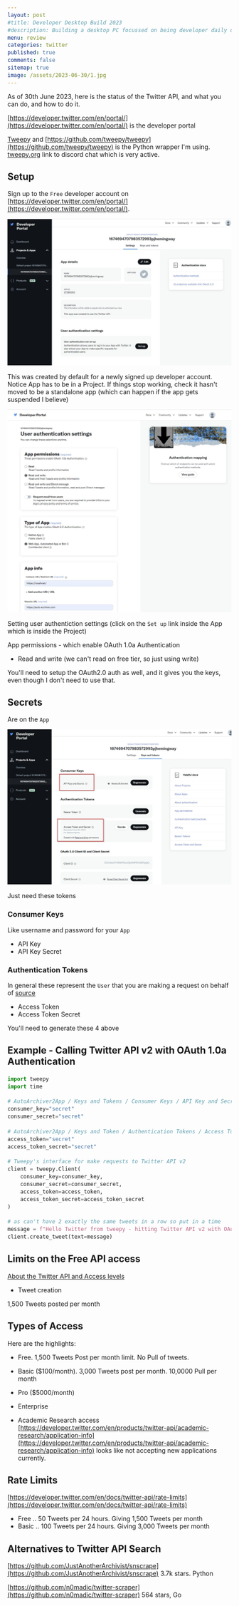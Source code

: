 ```yaml
---
layout: post
#title: Developer Desktop Build 2023
#description: Building a desktop PC focussed on being developer daily driver.
menu: review
categories: twitter
published: true 
comments: false     
sitemap: true
image: /assets/2023-06-30/1.jpg
---
```


<!-- [![alt text](/assets/2023-04-29/7.jpg "email"){:width="800px"}](/assets/2023-04-29/7.jpg) -->

As of 30th June 2023, here is the status of the Twitter API, and what you can do, and how to do it.

[https://developer.twitter.com/en/portal/](https://developer.twitter.com/en/portal/) is the developer portal


[Tweepy](https://docs.tweepy.org/en/latest/getting_started.html) and [https://github.com/tweepy/tweepy](https://github.com/tweepy/tweepy) is the Python wrapper I'm using. [tweepy.org](https://www.tweepy.org/) link to discord chat which is very active.

## Setup

Sign up to the `Free` developer account on [https://developer.twitter.com/en/portal/](https://developer.twitter.com/en/portal/). 

<!-- [![alt text](/assets/2023-04-29/6.jpg "email"){:width="800px"}](/assets/2023-04-29/6.jpg) -->

<!-- [![alt text](/assets/2023-06-30/1.jpg "email"){:width="800px"}](/assets/2023-06-30/1.jpg) -->
[![alt text](/assets/2023-06-30/1.jpg "email")](/assets/2023-06-30/1.jpg)

This was created by default for a newly signed up developer account. Notice App has to be in a Project. If things stop working, check it hasn't moved to be a standalone app (which can happen if the app gets suspended I believe)


[![alt text](/assets/2023-06-30/2.jpg "email")](/assets/2023-06-30/2.jpg)


Setting user authentiction settings (click on the `Set up` link inside the App which is inside the Project)

App permissions - which enable OAuth 1.0a Authentication
 - Read and write (we can't read on free tier, so just using write)

You'll need to setup the OAuth2.0 auth as well, and it gives you the keys, even though I don't need to use that. 

## Secrets

Are on the `App`

[![alt text](/assets/2023-06-30/3.jpg "email")](/assets/2023-06-30/3.jpg)

Just need these tokens


### Consumer Keys

Like username and password for your `App`

- API Key
- API Key Secret

### Authentication Tokens

In general these represent the `User` that you are making a request on behalf of [source](https://developer.twitter.com/en/docs/twitter-api/getting-started/getting-access-to-the-twitter-api)

- Access Token
- Access Token Secret

You'll need to generate these 4 above


## Example - Calling Twitter API v2 with OAuth 1.0a Authentication

```py
import tweepy
import time

# AutoArchiver2App / Keys and Tokens / Consumer Keys / API Key and Secret 
consumer_key="secret"
consumer_secret="secret"

# AutoArchiver2App / Keys and Token / Authentication Tokens / Access Token and Secret
access_token="secret"
access_token_secret="secret"

# Tweepy's interface for make requests to Twitter API v2
client = tweepy.Client(
    consumer_key=consumer_key,
    consumer_secret=consumer_secret,
    access_token=access_token,
    access_token_secret=access_token_secret
)

# as can't have 2 exactly the same tweets in a row so put in a time
message = f"Hello Twitter from tweepy - hitting Twitter API v2 with OAuth 1.0a Authentication at unixtime {time.time()}. Please ignore :-)"
client.create_tweet(text=message)
```

## Limits on the Free API access

[About the Twitter API and Access levels](https://developer.twitter.com/en/docs/twitter-api/getting-started/about-twitter-api#v2-access-level)

- Tweet creation

1,500 Tweets posted per month

## Types of Access

Here are the highlights:

- Free. 1,500 Tweets Post per month limit. No Pull of tweets.

- Basic ($100/month). 3,000 Tweets post per month. 10,0000 Pull per month

- Pro ($5000/month)

- Enterprise

- Academic Research access [https://developer.twitter.com/en/products/twitter-api/academic-research/application-info](https://developer.twitter.com/en/products/twitter-api/academic-research/application-info) looks like not accepting new applications currently.


## Rate Limits

[https://developer.twitter.com/en/docs/twitter-api/rate-limits](https://developer.twitter.com/en/docs/twitter-api/rate-limits)

- Free .. 50 Tweets per 24 hours. Giving 1,500 Tweets per month
- Basic .. 100 Tweets per 24 hours. Giving 3,000 Tweets per month

## Alternatives to Twitter API Search

[https://github.com/JustAnotherArchivist/snscrape](https://github.com/JustAnotherArchivist/snscrape) 3.7k stars. Python

[https://github.com/n0madic/twitter-scraper](https://github.com/n0madic/twitter-scraper) 564 stars, Go

